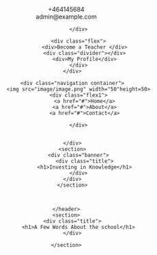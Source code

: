 <html>

<head>
    <link rel="stylesheet" href="css/style.css" />

</head>

<body>
    <header >
        <div class="topBar container">
            <div class="flex">
                <div>+464145684</div>
                <div class="divider"></div>
                <div>admin@example.com</div>

            </div>

            <div class="flex">
                <div>Become a Teacher </div>
                <div class="divider"></div>
                <div>My Profile</div>
            </div>
        </div>

        <div class="navigation container">
            <img src="image/image.png" width="50"height=50>
            <div class="flex1">
                <a href="#">Home</a>
                <a href="#">About</a>
                <a href="#">Contact</a>
                
            </div>
            

        </div>
        <section>
            <div class="banner">
                <div class="title">
                <h1>Investing in Knowledge</h1>
            </div>
        </div>
        </section>

        

    </header>
    <section>
        <div class="title">
            <h1>A Few Words About the school</h1>
        </div>
        
    </section>

</body>

</html>
